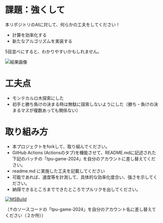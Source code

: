 # 課題：強くして
本リポジトリのAIに対して、何らかの工夫をしてください！

* 計算を効率化する
* 新たなアルゴリズムを実装する

5目並べにすると、わかりやすいかもしれません。

![結果画像](image.png)

# 工夫点

* モンテカルロ木探索にした
* 初手と勝ち負けの決まる時は無駄に探索しないようにした（勝ち・負けの決まるマスが複数あっても関係ない）

# 取り組み方
* 本プロジェクトをforkして、取り組んでください。
* GitHub Actions (Actionsのタブ)を機能させて、README.mdに記述された下記のバッチの「tpu-game-2024」を自分のアカウントに差し替えてください。
* readme.md に実施した工夫を記載してください
* 可能であれば、速度等を計測して、具体的な効率化度合い、強さを示してください。
* 納得できるところまでできたところでプルリクを出してください。

[![MSBuild](https://github.com/suijumoku/tick-tack-toe/actions/workflows/msbuild.yml/badge.svg)](https://github.com/suijumoku/tick-tack-toe/actions/workflows/msbuild.yml)

（↑のソースコードの「tpu-game-2024」を自分のアカウント名に差し替えてください（２か所））
